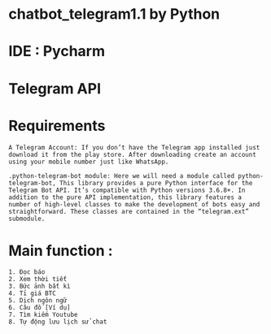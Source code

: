 # chatbot_telegram1.1 by Python
# IDE : Pycharm
# Telegram API
# Requirements
    A Telegram Account: If you don’t have the Telegram app installed just download it from the play store. After downloading create an account using your mobile number just like WhatsApp.

    .python-telegram-bot module: Here we will need a module called python-telegram-bot, This library provides a pure Python interface for the Telegram Bot API. It’s compatible with Python versions 3.6.8+. In addition to the pure API implementation, this library features a number of high-level classes to make the development of bots easy and straightforward. These classes are contained in the “telegram.ext” submodule.
# Main function :
    1. Đọc báo
    2. Xem thời tiết
    3. Bức ảnh bất kì
    4. Tỉ giá BTC
    5. Dịch ngôn ngữ
    6. Câu đố [Ví dụ]
    7. Tìm kiếm Youtube
    8. Tự động lưu lịch sử chat
